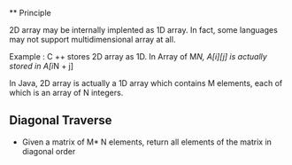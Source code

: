 ** Principle

2D array may be internally implented as 1D array. 
In fact, some languages may not support multidimensional array at all.

Example : C ++ stores 2D array as 1D.
In Array of M*N, 
A[i][j] is actually stored in A[i*N + j]

In Java,
2D array is actually a 1D array which contains M elements, each of which is an array of N integers.


## Diagonal Traverse

* Given a matrix of M* N elements, return all elements of the matrix in diagonal order 

